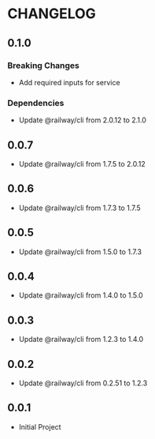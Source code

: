 # CHANGELOG

## 0.1.0

### Breaking Changes

* Add required inputs for service

### Dependencies

* Update @railway/cli from 2.0.12 to 2.1.0

## 0.0.7

* Update @railway/cli from 1.7.5 to 2.0.12

## 0.0.6

* Update @railway/cli from 1.7.3 to 1.7.5

## 0.0.5

* Update @railway/cli from 1.5.0 to 1.7.3

## 0.0.4

* Update @railway/cli from 1.4.0 to 1.5.0

## 0.0.3

* Update @railway/cli from 1.2.3 to 1.4.0

## 0.0.2

* Update @railway/cli from 0.2.51 to 1.2.3

## 0.0.1

* Initial Project
